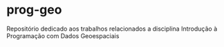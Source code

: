 # prog-geo
Repositório dedicado aos trabalhos relacionados a disciplina Introdução à Programação com Dados Geoespaciais
